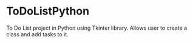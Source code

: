 # ToDoListPython
To Do List project in Python using Tkinter library.
Allows user to create a class and add tasks to it.
